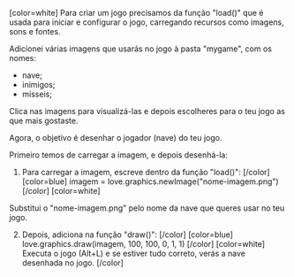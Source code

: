 [color=white]
Para criar um jogo precisamos da função "load()" que é usada para 
iniciar e configurar o jogo, carregando recursos como imagens, 
sons e fontes.

Adicionei várias imagens que usarás no jogo à pasta "mygame", 
com os nomes:
- nave;
- inimigos;
- mísseis;

Clica nas imagens para visualizá-las e depois escolheres para o teu 
jogo as que mais gostaste.

Agora, o objetivo é desenhar o jogador (nave) do teu jogo.

Primeiro temos de carregar a imagem, e depois desenhá-la:

1. Para carregar a imagem, escreve dentro da função "load()":
[/color] [color=blue]
   imagem = love.graphics.newImage("nome-imagem.png")
[/color] [color=white]

Substitui o "nome-imagem.png" pelo nome da nave que queres usar 
no teu jogo.

2. Depois, adiciona na função "draw()":
[/color] [color=blue]
   love.graphics.draw(imagem, 100, 100, 0, 1, 1)
[/color] [color=white]
Executa o jogo (Alt+L) e se estiver tudo correto, verás a nave 
desenhada no jogo.
[/color]
